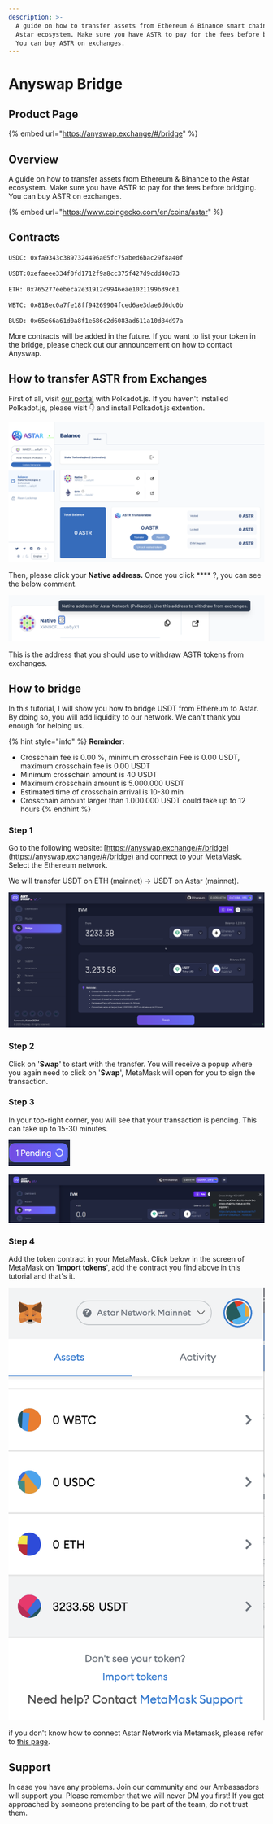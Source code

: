 ```yaml
---
description: >-
  A guide on how to transfer assets from Ethereum & Binance smart chain to the
  Astar ecosystem. Make sure you have ASTR to pay for the fees before bridging.
  You can buy ASTR on exchanges.
---
```


# Anyswap Bridge

## Product Page

{% embed url="https://anyswap.exchange/#/bridge" %}

## Overview

A guide on how to transfer assets from Ethereum & Binance to the Astar ecosystem. Make sure you have ASTR to pay for the fees before bridging. You can buy ASTR on exchanges.

{% embed url="https://www.coingecko.com/en/coins/astar" %}

## Contracts

`USDC: 0xfa9343c3897324496a05fc75abed6bac29f8a40f`

`USDT:0xefaeee334f0fd1712f9a8cc375f427d9cdd40d73`

`ETH: 0x765277eebeca2e31912c9946eae1021199b39c61`

`WBTC: 0x818ec0a7fe18ff94269904fced6ae3dae6d6dc0b`

`BUSD: 0x65e66a61d0a8f1e686c2d6083ad611a10d84d97a`

More contracts will be added in the future. If you want to list your token in the bridge, please check out our announcement on how to contact Anyswap.

## How to transfer ASTR from Exchanges

First of all, visit [our portal](https://portal.astar.network/#/balance/wallet) with Polkadot.js. If you haven't installed Polkadot.js, please visit 👇 and install Polkadot.js extention.&#x20;

![](<../.gitbook/assets/Screenshot 2022-01-19 at 3.50.13 PM (1).png>)

Then, please click your **Native address.** Once you click **** ?, you can see the below comment.&#x20;

![](<../.gitbook/assets/Screenshot 2022-01-19 at 3.54.51 PM.png>)

This is the address that you should use to withdraw ASTR tokens from exchanges.&#x20;

## How to bridge

In this tutorial, I will show you how to bridge USDT from Ethereum to Astar. By doing so, you will add liquidity to our network. We can't thank you enough for helping us.

{% hint style="info" %}
**Reminder:**&#x20;

* Crosschain fee is 0.00 %, minimum crosschain Fee is 0.00 USDT, maximum crosschain fee is 0.00 USDT
* Minimum crosschain amount is 40 USDT
* Maximum crosschain amount is 5.000.000 USDT
* &#x20;Estimated time of crosschain arrival is 10-30 min&#x20;
* Crosschain amount larger than 1.000.000 USDT could take up to 12 hours
{% endhint %}

### Step 1

Go to the following website: [https://anyswap.exchange/#/bridge](https://anyswap.exchange/#/bridge) and connect to your MetaMask. Select the Ethereum network.

We will transfer USDT on ETH (mainnet) -> USDT on Astar (mainnet).

![](<../.gitbook/assets/Screenshot 2022-01-19 at 12.18.03 AM.png>)

### Step 2

Click on '**Swap**' to start with the transfer. You will receive a popup where you again need to click on '**Swap**', MetaMask will open for you to sign the transaction.

### Step 3

In your top-right corner, you will see that your transaction is pending. This can take up to 15-30 minutes.&#x20;

![](../.gitbook/assets/03.PNG)

![When completed you will see this screen](../.gitbook/assets/04.PNG)



### Step 4

Add the token contract in your MetaMask. Click below in the screen of MetaMask on '**import tokens**', add the contract you find above in this tutorial and that's it.&#x20;

![](<../.gitbook/assets/Screenshot 2022-01-19 at 12.24.38 AM.png>)

if you don't know how to connect Astar Network via Metamask, please refer to [this page](https://docs.astar.network/integration/network-details).

## Support

In case you have any problems. Join our community and our Ambassadors will support you. Please remember that we will never DM you first! If you get approached by someone pretending to be part of the team, do not trust them.

